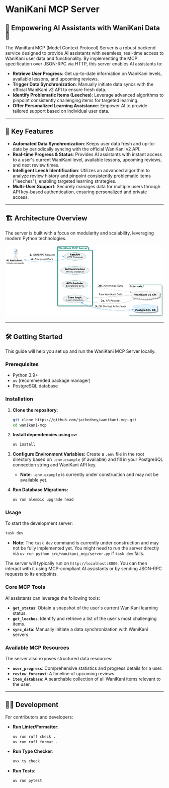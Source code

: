 # WaniKani MCP Server

## 🌟 Empowering AI Assistants with WaniKani Data 🌟

The WaniKani MCP (Model Context Protocol) Server is a robust backend service designed to provide AI assistants with seamless, real-time access to WaniKani user data and functionality. By implementing the MCP specification over JSON-RPC via HTTP, this server enables AI assistants to:

*   **Retrieve User Progress**: Get up-to-date information on WaniKani levels, available lessons, and upcoming reviews.
*   **Trigger Data Synchronization**: Manually initiate data syncs with the official WaniKani v2 API to ensure fresh data.
*   **Identify Problematic Items (Leeches)**: Leverage advanced algorithms to pinpoint consistently challenging items for targeted learning.
*   **Offer Personalized Learning Assistance**: Empower AI to provide tailored support based on individual user data.

---

## 🚀 Key Features

*   **Automated Data Synchronization**: Keeps user data fresh and up-to-date by periodically syncing with the official WaniKani v2 API.
*   **Real-time Progress & Status**: Provides AI assistants with instant access to a user's current WaniKani level, available lessons, upcoming reviews, and next review times.
*   **Intelligent Leech Identification**: Utilizes an advanced algorithm to analyze review history and pinpoint consistently problematic items ("leeches"), enabling targeted learning strategies.
*   **Multi-User Support**: Securely manages data for multiple users through API key-based authentication, ensuring personalized and private access.

---

## 🏗️ Architecture Overview

The server is built with a focus on modularity and scalability, leveraging modern Python technologies.

![Architecture Diagram](images/architecture.png)

---

## 🛠️ Getting Started

This guide will help you set up and run the WaniKani MCP Server locally.

### Prerequisites

*   Python 3.9+
*   `uv` (recommended package manager)
*   PostgreSQL database

### Installation

1.  **Clone the repository:**
    ```bash
    git clone https://github.com/jackedney/wanikani-mcp.git
    cd wanikani-mcp
    ```

2.  **Install dependencies using `uv`:**
    ```bash
    uv install
    ```

3.  **Configure Environment Variables:**
    Create a `.env` file in the root directory based on `.env.example` (if available) and fill in your PostgreSQL connection string and WaniKani API key.
    *   **Note**: `.env.example` is currently under construction and may not be available yet.

4.  **Run Database Migrations:**
    ```bash
    uv run alembic upgrade head
    ```

### Usage

To start the development server:

```bash
task dev
```
*   **Note**: The `task dev` command is currently under construction and may not be fully implemented yet. You might need to run the server directly via `uv run python src/wanikani_mcp/server.py` if `task dev` fails.

The server will typically run on `http://localhost:8000`. You can then interact with it using MCP-compliant AI assistants or by sending JSON-RPC requests to its endpoints.

### Core MCP Tools

AI assistants can leverage the following tools:

*   **`get_status`**: Obtain a snapshot of the user's current WaniKani learning status.
*   **`get_leeches`**: Identify and retrieve a list of the user's most challenging items.
*   **`sync_data`**: Manually initiate a data synchronization with WaniKani servers.

### Available MCP Resources

The server also exposes structured data resources:

*   **`user_progress`**: Comprehensive statistics and progress details for a user.
*   **`review_forecast`**: A timeline of upcoming reviews.
*   **`item_database`**: A searchable collection of all WaniKani items relevant to the user.

---

## 🧑‍💻 Development

For contributors and developers:

*   **Run Linter/Formatter**: 
    ```bash
    uv run ruff check .
    uv run ruff format .
    ```
*   **Run Type Checker**: 
    ```bash
    uvx ty check .
    ```
*   **Run Tests**: 
    ```bash
    uv run pytest
    ```
